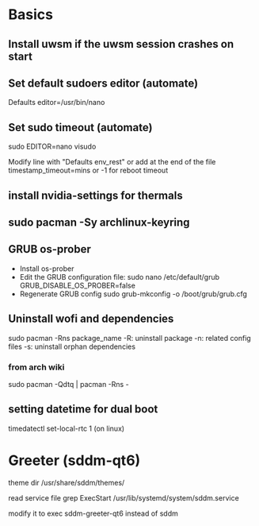 # Basics

## Install uwsm if the uwsm session crashes on start

## Set default sudoers editor (automate)
Defaults editor=/usr/bin/nano


## Set sudo timeout  (automate)
sudo EDITOR=nano visudo

Modify line with "Defaults env_rest" or add at the end of the file timestamp_timeout=mins or -1 for reboot timeout

## install nvidia-settings for thermals

## sudo pacman -Sy archlinux-keyring

## GRUB os-prober
- Install os-prober
- Edit the GRUB configuration file:
sudo nano /etc/default/grub
GRUB_DISABLE_OS_PROBER=false
- Regenerate GRUB config
sudo grub-mkconfig -o /boot/grub/grub.cfg

## Uninstall wofi and dependencies
sudo pacman -Rns package_name
    -R: uninstall package
    -n: related config files
    -s: uninstall orphan dependencies

### from arch wiki
sudo pacman -Qdtq | pacman -Rns -

## setting datetime for dual boot
timedatectl set-local-rtc 1 (on linux)

# Greeter (sddm-qt6)
theme dir
/usr/share/sddm/themes/

read service file
grep ExecStart /usr/lib/systemd/system/sddm.service

modify it to exec sddm-greeter-qt6 instead of sddm
